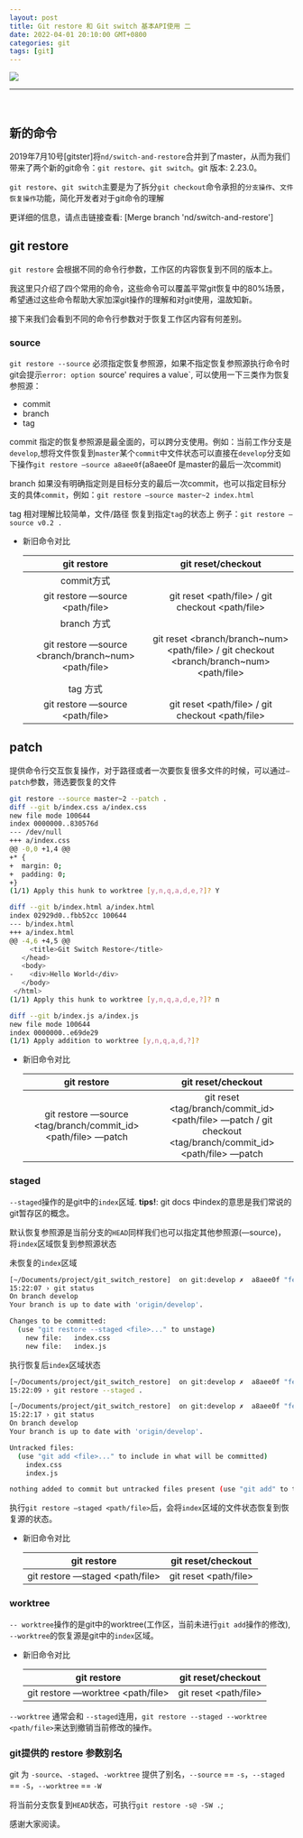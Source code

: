 ```yaml
---
layout: post
title: Git restore 和 Git switch 基本API使用 二
date: 2022-04-01 20:10:00 GMT+0800
categories: git
tags: [git]
---
```


<image src="/assets/images/git_restore_switch.png"/>

<br/>
<hr/>
<br/>


## 新的命令
  2019年7月10号[gitster]将`nd/switch-and-restore`合并到了master，从而为我们带来了两个新的git命令：`git restore`、`git switch`。git 版本: 2.23.0。

  `git restore`、`git switch`主要是为了拆分`git checkout`命令承担的`分支操作`、`文件恢复操作`功能，简化开发者对于git命令的理解


  更详细的信息，请点击链接查看: [Merge branch 'nd/switch-and-restore']

## git restore

`git restore` 会根据不同的命令行参数，工作区的内容恢复到不同的版本上。

我这里只介绍了四个常用的命令，这些命令可以覆盖平常git恢复中的80%场景，希望通过这些命令帮助大家加深git操作的理解和对git使用，温故知新。

接下来我们会看到不同的命令行参数对于恢复工作区内容有何差别。

### source

`git restore --source` 必须指定恢复参照源，如果不指定恢复参照源执行命令时git会提示`error: option `source' requires a value`, 可以使用一下三类作为恢复参照源：
- commit
- branch
- tag

commit 指定的恢复参照源是最全面的，可以跨分支使用。例如：当前工作分支是`develop`,想将文件恢复到`master`某个`commit`中文件状态可以直接在`develop`分支如下操作`git restore —source a8aee0f`(a8aee0f 是master的最后一次commit)

branch 如果没有明确指定则是目标分支的最后一次commit，也可以指定目标分支的具体`commit`，例如：`git restore —source master~2 index.html`

tag 相对理解比较简单，文件/路径 恢复到指定`tag`的状态上 例子：`git restore —source v0.2 .`


- 新旧命令对比

  |  git restore                                 |   git reset/checkout   |
  | :------------------------------------------: | :--------------------------------------------------------------------------------------------: |
  | commit方式                                   |                        |
  | git restore —source <commit id> <path/file>  | git reset <commit id> <path/file> / git checkout <commit id> <path/file> |
  | branch 方式                                  |                        |
  | git restore —source <branch/branch~num> <path/file> | git reset <branch/branch~num> <path/file> / git checkout <branch/branch~num> <path/file> |
  | tag 方式                                     |                        |
  | git restore —source <tag> <path/file>        | git reset <tag> <path/file> / git checkout <tag> <path/file> |


## patch

提供命令行交互恢复操作，对于路径或者一次要恢复很多文件的时候，可以通过`—patch`参数，筛选要恢复的文件

```bash
git restore --source master~2 --patch .
diff --git b/index.css a/index.css
new file mode 100644
index 0000000..830576d
--- /dev/null
+++ a/index.css
@@ -0,0 +1,4 @@
+* {
+  margin: 0;
+  padding: 0;
+}
(1/1) Apply this hunk to worktree [y,n,q,a,d,e,?]? Y

diff --git b/index.html a/index.html
index 02929d0..fbb52cc 100644
--- b/index.html
+++ a/index.html
@@ -4,6 +4,5 @@
     <title>Git Switch Restore</title>
   </head>
   <body>
-    <div>Hello World</div>
   </body>
 </html>
(1/1) Apply this hunk to worktree [y,n,q,a,d,e,?]? n

diff --git b/index.js a/index.js
new file mode 100644
index 0000000..e69de29
(1/1) Apply addition to worktree [y,n,q,a,d,?]?
```

- 新旧命令对比

  |  git restore                                                  |   git reset/checkout   |
  | :-----------------------------------------------------------: | :----------------------------------------------------------------------------------------------------------: |
  | git restore —source <tag/branch/commit_id> <path/file> —patch | git reset <tag/branch/commit_id> <path/file> —patch / git checkout <tag/branch/commit_id> <path/file> —patch |


### staged

`--staged`操作的是git中的`index`区域. **tips!**: git docs 中index的意思是我们常说的git暂存区的概念。

默认恢复参照源是当前分支的`HEAD`同样我们也可以指定其他参照源(—source)，将`index`区域恢复到参照源状态

未恢复的`index`区域

```bash
[~/Documents/project/git_switch_restore]  on git:develop ✗  a8aee0f "feat(index.html): add Hello World text"
15:22:07 › git status
On branch develop
Your branch is up to date with 'origin/develop'.

Changes to be committed:
  (use "git restore --staged <file>..." to unstage)
	new file:   index.css
	new file:   index.js
```

执行恢复后`index`区域状态

```bash
[~/Documents/project/git_switch_restore]  on git:develop ✗  a8aee0f "feat(index.html): add Hello World text"
15:22:09 › git restore --staged .

[~/Documents/project/git_switch_restore]  on git:develop ✗  a8aee0f "feat(index.html): add Hello World text"
15:22:17 › git status
On branch develop
Your branch is up to date with 'origin/develop'.

Untracked files:
  (use "git add <file>..." to include in what will be committed)
	index.css
	index.js

nothing added to commit but untracked files present (use "git add" to track)
```

执行`git restore —staged <path/file>`后，会将`index`区域的文件状态恢复到恢复源的状态。

- 新旧命令对比

  |  git restore                    |   git reset/checkout  |
  | :-----------------------------: | :-------------------: |
  | git restore —staged <path/file> | git reset <path/file> |

### worktree

`-- worktree`操作的是git中的worktree(工作区，当前未进行`git add`操作的修改), `--worktree`的恢复源是git中的`index`区域。


- 新旧命令对比

  |  git restore                      |   git reset/checkout  |
  | :-------------------------------: | :-------------------: |
  | git restore —worktree <path/file> | git reset <path/file> |


`--worktree` 通常会和 `--staged`连用，`git restore --staged --worktree <path/file>`来达到撤销当前修改的操作。

### git提供的 restore 参数别名

git 为 `-source`、`-staged`、`-worktree` 提供了别名，`--source` == `-s`，`--staged` == `-S`，`--worktree` == `-W`

将当前分支恢复到`HEAD`状态，可执行`git restore -s@ -SW .`;

感谢大家阅读。

